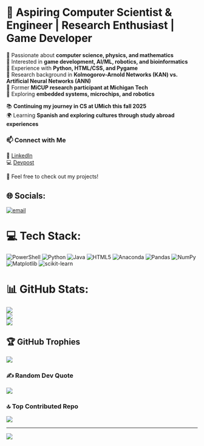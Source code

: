 # 🚀 Aspiring Computer Scientist & Engineer | Research Enthusiast | Game Developer  

🔹 Passionate about **computer science, physics, and mathematics** <br>
🔹 Interested in **game development, AI/ML, robotics, and bioinformatics** <br>
🔹 Experience with **Python, HTML/CSS, and Pygame** <br>
🔹 Research background in **Kolmogorov-Arnold Networks (KAN) vs. Artificial Neural Networks (ANN)** <br>
🔹 Former **MiCUP research participant at Michigan Tech** <br>
🔹 Exploring **embedded systems, microchips, and robotics** <br>

📚 **Continuing my journey in CS at UMich this fall 2025** <br>
🌍 Learning **Spanish and exploring cultures through study abroad experiences** <br>

### 📫 Connect with Me  
🔗 <a href="https://www.linkedin.com/in/isaac-sutka-119113303/">LinkedIn</a> <br>
💻 <a href="https://devpost.com/isutk1142025?ref_content=user-portfolio&ref_feature=portfolio&ref_medium=global-nav">Devpost</a> <br>

🚀 Feel free to check out my projects!  



## 🌐 Socials:
[![email](https://img.shields.io/badge/Email-D14836?logo=gmail&logoColor=white)](mailto:imsutka@umich.edu) 

# 💻 Tech Stack:
![PowerShell](https://img.shields.io/badge/PowerShell-%235391FE.svg?style=for-the-badge&logo=powershell&logoColor=white) ![Python](https://img.shields.io/badge/python-3670A0?style=for-the-badge&logo=python&logoColor=ffdd54) ![Java](https://img.shields.io/badge/java-%23ED8B00.svg?style=for-the-badge&logo=openjdk&logoColor=white) ![HTML5](https://img.shields.io/badge/html5-%23E34F26.svg?style=for-the-badge&logo=html5&logoColor=white) ![Anaconda](https://img.shields.io/badge/Anaconda-%2344A833.svg?style=for-the-badge&logo=anaconda&logoColor=white) ![Pandas](https://img.shields.io/badge/pandas-%23150458.svg?style=for-the-badge&logo=pandas&logoColor=white) ![NumPy](https://img.shields.io/badge/numpy-%23013243.svg?style=for-the-badge&logo=numpy&logoColor=white) ![Matplotlib](https://img.shields.io/badge/Matplotlib-%23ffffff.svg?style=for-the-badge&logo=Matplotlib&logoColor=black) ![scikit-learn](https://img.shields.io/badge/scikit--learn-%23F7931E.svg?style=for-the-badge&logo=scikit-learn&logoColor=white)
# 📊 GitHub Stats:
![](https://github-readme-stats.vercel.app/api?username=Darkrain1113&theme=radical&hide_border=false&include_all_commits=false&count_private=false)<br/>
![](https://nirzak-streak-stats.vercel.app/?user=Darkrain1113&theme=radical&hide_border=false)<br/>
![](https://github-readme-stats.vercel.app/api/top-langs/?username=Darkrain1113&theme=radical&hide_border=false&include_all_commits=false&count_private=false&layout=compact)

## 🏆 GitHub Trophies
![](https://github-profile-trophy.vercel.app/?username=Darkrain1113&theme=tokyonight&no-frame=false&no-bg=true&margin-w=4)

### ✍️ Random Dev Quote
![](https://quotes-github-readme.vercel.app/api?type=horizontal&theme=radical)

### 🔝 Top Contributed Repo
![](https://github-contributor-stats.vercel.app/api?username=Darkrain1113&limit=5&theme=dark&combine_all_yearly_contributions=true)

---
[![](https://visitcount.itsvg.in/api?id=Darkrain1113&icon=0&color=0)](https://visitcount.itsvg.in)

<!-- Proudly created with GPRM ( https://gprm.itsvg.in ) -->
